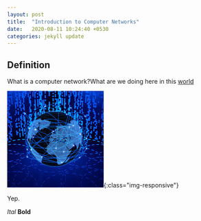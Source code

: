 ```yaml
---
layout: post
title:  "Introduction to Computer Networks"
date:   2020-08-11 10:24:40 +0530
categories: jekyll update
---
```

## Definition
What is a computer network?What are we doing here in this [world](#definition)


![A Network in Si](/images/index.jpeg){:class="img-responsive"}


Yep.

*Ital*
**Bold**